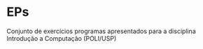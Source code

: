 # EPs
Conjunto de exercícios programas apresentados para a disciplina Introdução a Computação (POLI/USP)
